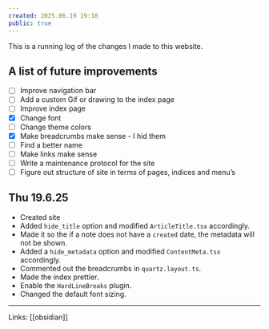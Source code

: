 ```yaml
---
created: 2025.06.19 19:18
public: true
---
```

This is a running log of the changes I made to this website.

## A list of future improvements
- [ ] Improve navigation bar
- [ ] Add a custom Gif or drawing to the index page
- [ ] Improve index page
- [x] Change font
- [ ] Change theme colors
- [x] Make breadcrumbs make sense - I hid them
- [ ] Find a better name
- [ ] Make links make sense
- [ ] Write a maintenance protocol for the site
- [ ] Figure out structure of site in terms of pages, indices and menu’s

## Thu 19.6.25
- Created site
- Added `hide_title` option and modified `ArticleTitle.tsx` accordingly.
- Made it so the if a note does not have a `created` date, the metadata will not be shown.
- Added a `hide_metadata` option and modified `ContentMeta.tsx` accordingly.
- Commented out the breadcrumbs in `quartz.layout.ts`.
- Made the index prettier.
- Enable the `HardLineBreaks` plugin.
- Changed the default font sizing.

---
Links: [[obsidian]]